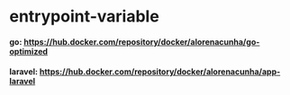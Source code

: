 ﻿# entrypoint-variable

#### go: https://hub.docker.com/repository/docker/alorenacunha/go-optimized
#### laravel: https://hub.docker.com/repository/docker/alorenacunha/app-laravel

